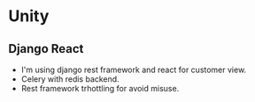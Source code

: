 # Unity

## Django React
- I'm using django rest framework and react for customer view.
- Celery with redis backend.
- Rest framework trhottling for avoid misuse.




